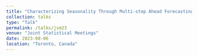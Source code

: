 ```yaml
---
title: "Characterizing Seasonality Through Multi-step Ahead Forecasting Information Sets"
collection: talks
type: "Talk"
permalink: /talks/jsm23
venue: "Joint Statistical Meetings"
date: 2023-08-06
location: "Toronto, Canada"
---
```

